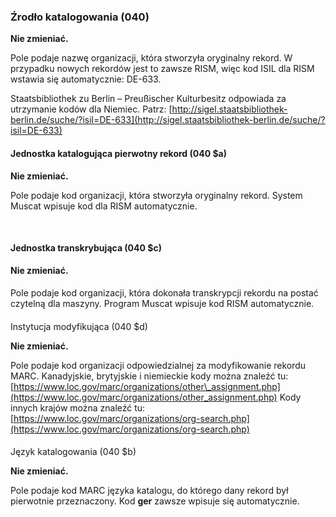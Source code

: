 ### Źrodło katalogowania (040)

**Nie zmieniać.**

Pole podaje nazwę organizacji, która stworzyła oryginalny rekord. W przypadku nowych rekordów jest to zawsze RISM, więc kod ISIL dla RISM wstawia się automatycznie: DE-633.

Staatsbibliothek zu Berlin – Preußischer Kulturbesitz odpowiada za utrzymanie kodów dla Niemiec. Patrz: [http://sigel.staatsbibliothek-berlin.de/suche/?isil=DE-633](http://sigel.staatsbibliothek-berlin.de/suche/?isil=DE-633)

#### Jednostka katalogująca pierwotny rekord (040 $a)

**Nie zmieniać.**

Pole podaje kod organizacji, która stworzyła oryginalny rekord. System Muscat wpisuje kod dla RISM automatycznie.

&nbsp;

#### Jednostka transkrybująca (040 $c)

**Nie zmieniać.**

#### 

Pole podaje kod organizacji, która dokonała transkrypcji rekordu na postać czytelną dla maszyny. Program Muscat wpisuje kod RISM automatycznie.

####   
Instytucja modyfikująca (040 $d)

**Nie zmieniać.**

Pole podaje kod organizacji odpowiedzialnej za modyfikowanie rekordu MARC. Kanadyjskie, brytyjskie i niemieckie kody można znaleźć tu: [https://www.loc.gov/marc/organizations/other\_assignment.php](https://www.loc.gov/marc/organizations/other_assignment.php) Kody innych krajów można znaleźć tu: [https://www.loc.gov/marc/organizations/org-search.php](https://www.loc.gov/marc/organizations/org-search.php)

####   
Język katalogowania (040 $b)

**Nie zmieniać.**

Pole podaje kod MARC języka katalogu, do którego dany rekord był pierwotnie przeznaczony. Kod **ger** zawsze wpisuje się automatycznie.